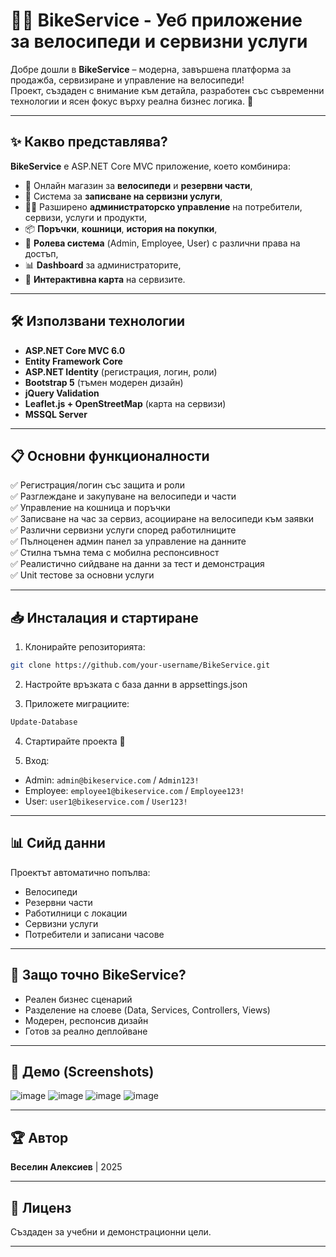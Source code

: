 # 🚴‍♂️ BikeService - Уеб приложение за велосипеди и сервизни услуги

Добре дошли в **BikeService** – модерна, завършена платформа за продажба, сервизиране и управление на велосипеди!  
Проект, създаден с внимание към детайла, разработен със съвременни технологии и ясен фокус върху реална бизнес логика. 🚀

---

## ✨ Какво представлява?

**BikeService** е ASP.NET Core MVC приложение, което комбинира:
- 🛒 Онлайн магазин за **велосипеди** и **резервни части**,
- 🔧 Система за **записване на сервизни услуги**,
- 👨‍💻 Разширено **администраторско управление** на потребители, сервизи, услуги и продукти,
- 📦 **Поръчки**, **кошници**, **история на покупки**,
- 🔐 **Ролева система** (Admin, Employee, User) с различни права на достъп,
- 📊 **Dashboard** за администраторите,
- 📍 **Интерактивна карта** на сервизите.

---

## 🛠️ Използвани технологии

- **ASP.NET Core MVC 6.0**
- **Entity Framework Core**
- **ASP.NET Identity** (регистрация, логин, роли)
- **Bootstrap 5** (тъмен модерен дизайн)
- **jQuery Validation**
- **Leaflet.js + OpenStreetMap** (карта на сервизи)
- **MSSQL Server**

---

## 📋 Основни функционалности

✅ Регистрация/логин със защита и роли  
✅ Разглеждане и закупуване на велосипеди и части  
✅ Управление на кошница и поръчки  
✅ Записване на час за сервиз, асоцииране на велосипеди към заявки  
✅ Различни сервизни услуги според работилниците  
✅ Пълноценен админ панел за управление на данните  
✅ Стилна тъмна тема с мобилна респонсивност  
✅ Реалистично сийдване на данни за тест и демонстрация  
✅ Unit тестове за основни услуги

---

## 📥 Инсталация и стартиране

1. Клонирайте репозиторията:
```bash
git clone https://github.com/your-username/BikeService.git
```

2. Настройте връзката с база данни в appsettings.json

3. Приложете миграциите:
```bash
Update-Database
```

4. Стартирайте проекта 🚀

5. Вход:
- Admin: `admin@bikeservice.com` / `Admin123!`
- Employee: `employee1@bikeservice.com` / `Employee123!`
- User: `user1@bikeservice.com` / `User123!`

---

## 📊 Сийд данни

Проектът автоматично попълва:
- Велосипеди
- Резервни части
- Работилници с локации
- Сервизни услуги
- Потребители и записани часове

---

## 📢 Защо точно BikeService?

- Реален бизнес сценарий
- Разделение на слоеве (Data, Services, Controllers, Views)
- Модерен, респонсив дизайн
- Готов за реално деплойване

---

## 🚀 Демо (Screenshots)

![image](https://github.com/user-attachments/assets/90e0140e-f68e-4ebe-addc-f87c85692473)
![image](https://github.com/user-attachments/assets/ae75a630-23f8-4953-a010-1e1a64387670)
![image](https://github.com/user-attachments/assets/4022a2aa-44a5-4246-a6e3-24a9bab96456)
![image](https://github.com/user-attachments/assets/14018c6f-0881-4758-b710-4c7546bab429)

---

## 🏆 Автор

**Веселин Алексиев** | 2025

---

## 📄 Лиценз

Създаден за учебни и демонстрационни цели.

---

